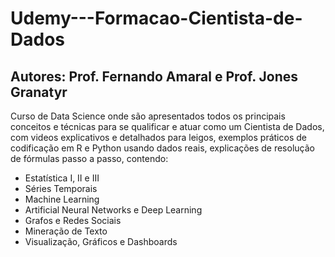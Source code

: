 # Udemy---Formacao-Cientista-de-Dados
## Autores: Prof. Fernando Amaral e Prof. Jones Granatyr
Curso de Data Science onde são apresentados todos os principais conceitos e técnicas para se qualificar e atuar como um Cientista de Dados, com videos explicativos e detalhados para leigos, exemplos práticos de codificação em R e Python usando dados reais, explicações de resolução de fórmulas passo a passo, contendo:
 - Estatística I, II e III
 - Séries Temporais
 - Machine Learning
 - Artificial Neural Networks e Deep Learning
 - Grafos e Redes Sociais
 - Mineração de Texto
 - Visualização, Gráficos e Dashboards
